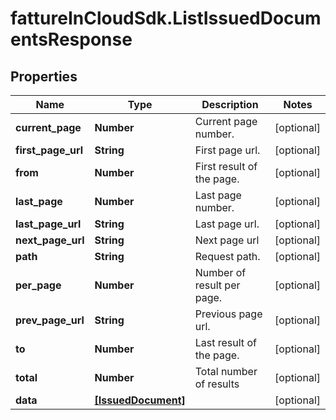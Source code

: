 # fattureInCloudSdk.ListIssuedDocumentsResponse

## Properties

Name | Type | Description | Notes
------------ | ------------- | ------------- | -------------
**current_page** | **Number** | Current page number. | [optional] 
**first_page_url** | **String** | First page url. | [optional] 
**from** | **Number** | First result of the page. | [optional] 
**last_page** | **Number** | Last page number. | [optional] 
**last_page_url** | **String** | Last page url. | [optional] 
**next_page_url** | **String** | Next page url | [optional] 
**path** | **String** | Request path. | [optional] 
**per_page** | **Number** | Number of result per page. | [optional] 
**prev_page_url** | **String** | Previous page url. | [optional] 
**to** | **Number** | Last result of the page. | [optional] 
**total** | **Number** | Total number of results | [optional] 
**data** | [**[IssuedDocument]**](IssuedDocument.md) |  | [optional] 


